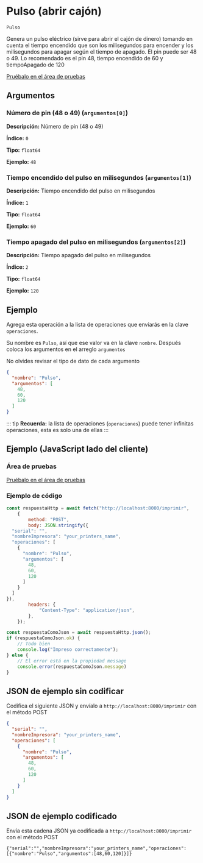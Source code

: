 # Pulso (abrir cajón)

`Pulso`

Genera un pulso eléctrico (sirve para abrir el cajón de dinero) tomando en cuenta el tiempo encendido que son los milisegundos para encender y los milisegundos para apagar según el tiempo de apagado. El pin puede ser 48 o 49. Lo recomendado es el pin 48, tiempo encendido de 60 y tiempoApagado de 120




[Pruébalo en el área de pruebas](../playground.md?operacion=Pulso)

## Argumentos
### Número de pin (48 o 49) (`argumentos[0]`)



**Descripción:** Número de pin (48 o 49)

**Índice:** `0`

**Tipo:** `float64`

**Ejemplo:** `48`

### Tiempo encendido del pulso en milisegundos (`argumentos[1]`)



**Descripción:** Tiempo encendido del pulso en milisegundos

**Índice:** `1`

**Tipo:** `float64`

**Ejemplo:** `60`

### Tiempo apagado del pulso en milisegundos (`argumentos[2]`)



**Descripción:** Tiempo apagado del pulso en milisegundos

**Índice:** `2`

**Tipo:** `float64`

**Ejemplo:** `120`

## Ejemplo

Agrega esta operación a la lista de operaciones que enviarás en la clave `operaciones`.

Su nombre es `Pulso`, así que ese valor va en la clave `nombre`. Después coloca los argumentos en el arreglo `argumentos`

No olvides revisar el tipo de dato de cada argumento


```json
{
  "nombre": "Pulso",
  "argumentos": [
    48,
    60,
    120
  ]
}
```



::: tip
**Recuerda:** la lista de operaciones (`operaciones`) puede tener infinitas operaciones, esta es solo una de ellas
:::

## Ejemplo (JavaScript lado del cliente)

### Área de pruebas
[Pruébalo en el área de pruebas](../playground.md?operacion=Pulso)
<Playground nombreOperacion="Pulso" :ocultarOperacionesDisponibles="true"/>

### Ejemplo de código
```js
const respuestaHttp = await fetch("http://localhost:8000/imprimir",
    {
        method: "POST",
        body: JSON.stringify({
  "serial": "",
  "nombreImpresora": "your_printers_name",
  "operaciones": [
    {
      "nombre": "Pulso",
      "argumentos": [
        48,
        60,
        120
      ]
    }
  ]
}),
        headers: {
            "Content-Type": "application/json",
        },
    });

const respuestaComoJson = await respuestaHttp.json();
if (respuestaComoJson.ok) {
    // Todo bien
    console.log("Impreso correctamente");
} else {
    // El error está en la propiedad message
    console.error(respuestaComoJson.message)
}
```

## JSON de ejemplo sin codificar

Codifica el siguiente JSON y envíalo a `http://localhost:8000/imprimir` con el método POST

```json
{
  "serial": "",
  "nombreImpresora": "your_printers_name",
  "operaciones": [
    {
      "nombre": "Pulso",
      "argumentos": [
        48,
        60,
        120
      ]
    }
  ]
}
```

## JSON de ejemplo codificado

Envía esta cadena JSON ya codificada a `http://localhost:8000/imprimir` con el método POST

```
{"serial":"","nombreImpresora":"your_printers_name","operaciones":[{"nombre":"Pulso","argumentos":[48,60,120]}]}
```
